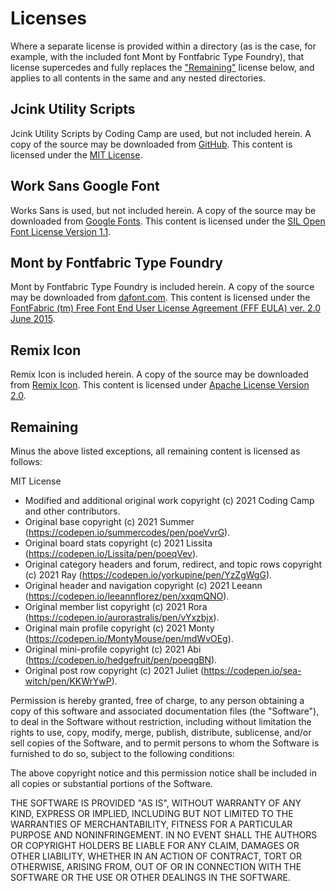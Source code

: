# Licenses

Where a separate license is provided within a directory (as is the case, for example, with the included font Mont by Fontfabric Type Foundry), that license supercedes and fully replaces the ["Remaining"](#remaining) license below, and applies to all contents in the same and any nested directories.

## Jcink Utility Scripts

Jcink Utility Scripts by Coding Camp are used, but not included herein. A copy of the source may be downloaded from [GitHub](https://github.com/coding-camp-canteen/jcink-utility-scripts). This content is licensed under the [MIT License](https://github.com/coding-camp-canteen/jcink-utility-scripts/LICENSE).

## Work Sans Google Font

Works Sans is used, but not included herein. A copy of the source may be downloaded from [Google Fonts](https://fonts.google.com/specimen/Work+Sans). This content is licensed under the [SIL Open Font License Version 1.1](https://github.com/google/fonts/blob/main/ofl/worksans/OFL.txt).

## Mont by Fontfabric Type Foundry

Mont by Fontfabric Type Foundry is included herein. A copy of the source may be downloaded from [dafont.com](https://www.dafont.com/mont.font). This content is licensed under the [FontFabric (tm) Free Font End User License Agreement (FFF EULA) ver. 2.0 June 2015](</dist/assets/fonts/mont/FFF EULA ver. 2.0 June 2015.pdf>).

## Remix Icon

Remix Icon is included herein. A copy of the source may be downloaded from [Remix Icon](https://remixicon.com/). This content is licensed under [Apache License Version 2.0](/dist/assets/svg/remix-icon/LICENSE).

## Remaining

Minus the above listed exceptions, all remaining content is licensed as follows:

MIT License

-   Modified and additional original work copyright (c) 2021 Coding Camp and other contributors.
-   Original base copyright (c) 2021 Summer (https://codepen.io/summercodes/pen/poeVvrG).
-   Original board stats copyright (c) 2021 Lissita (https://codepen.io/Lissita/pen/poeqVev).
-   Original category headers and forum, redirect, and topic rows copyright (c) 2021 Ray (https://codepen.io/yorkupine/pen/YzZgWgG).
-   Original header and navigation copyright (c) 2021 Leeann (https://codepen.io/leeannflorez/pen/xxqmQNO).
-   Original member list copyright (c) 2021 Rora (https://codepen.io/aurorastralis/pen/vYxzbjx).
-   Original main profile copyright (c) 2021 Monty (https://codepen.io/MontyMouse/pen/mdWvOEg).
-   Original mini-profile copyright (c) 2021 Abi (https://codepen.io/hedgefruit/pen/poeqgBN).
-   Original post row copyright (c) 2021 Juliet (https://codepen.io/sea-witch/pen/KKWrYwP).

Permission is hereby granted, free of charge, to any person obtaining a copy
of this software and associated documentation files (the "Software"), to deal
in the Software without restriction, including without limitation the rights
to use, copy, modify, merge, publish, distribute, sublicense, and/or sell
copies of the Software, and to permit persons to whom the Software is
furnished to do so, subject to the following conditions:

The above copyright notice and this permission notice shall be included in all
copies or substantial portions of the Software.

THE SOFTWARE IS PROVIDED "AS IS", WITHOUT WARRANTY OF ANY KIND, EXPRESS OR
IMPLIED, INCLUDING BUT NOT LIMITED TO THE WARRANTIES OF MERCHANTABILITY,
FITNESS FOR A PARTICULAR PURPOSE AND NONINFRINGEMENT. IN NO EVENT SHALL THE
AUTHORS OR COPYRIGHT HOLDERS BE LIABLE FOR ANY CLAIM, DAMAGES OR OTHER
LIABILITY, WHETHER IN AN ACTION OF CONTRACT, TORT OR OTHERWISE, ARISING FROM,
OUT OF OR IN CONNECTION WITH THE SOFTWARE OR THE USE OR OTHER DEALINGS IN THE
SOFTWARE.
